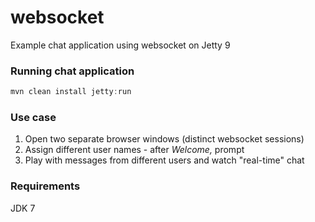 websocket
=========

Example chat application using websocket on Jetty 9

### Running chat application
```java  
mvn clean install jetty:run
```
### Use case
1. Open two separate browser windows (distinct websocket sessions)
2. Assign different user names - after *Welcome,* prompt
3. Play with messages from different users and watch "real-time" chat

### Requirements
JDK 7
